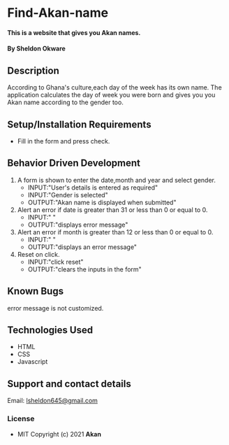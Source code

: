 # Find-Akan-name
#### This is a website that gives you Akan names.
#### By **Sheldon Okware**
## Description
According to Ghana's culture,each day of the week has its own name. The application calculates the day of week you were born and gives you you Akan name according to the gender too.

## Setup/Installation Requirements
* Fill in the form and press check.
## Behavior Driven Development
1. A form is shown to enter the date,month and year and select gender.
    * INPUT:"User's details is entered as required"
    * INPUT:"Gender is selected"
    * OUTPUT:"Akan name is displayed when submitted"
2. Alert an error if date is greater than 31 or less than 0 or equal to 0.
    * INPUT:" "
    * OUTPUT:"displays error message"
3. Alert an error if month is greater than 12 or less than 0 or equal to 0.
    * INPUT:" "
    * OUTPUT:"displays an error message"
4. Reset on click.
    * INPUT:"click reset"
    * OUTPUT:"clears the inputs in the form"

## Known Bugs
error message is not customized.
## Technologies Used
* HTML
* CSS
* Javascript
## Support and contact details
Email: lsheldon645@gmail.com
### License
* MIT
Copyright (c) 2021 **Akan**
